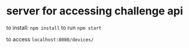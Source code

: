# server for accessing challenge api

to install:
`
npm install
`
to run
`
npm start
`

to access
`localhost:8080/devices/`
